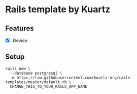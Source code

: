 # Rails template by Kuartz

## Features

- [X] Devise

## Setup

```
rails new \
  --database postgresql \
  -m https://raw.githubusercontent.com/kuartz-org/rails-templates/master/default.rb \
  CHANGE_THIS_TO_YOUR_RAILS_APP_NAME
```
